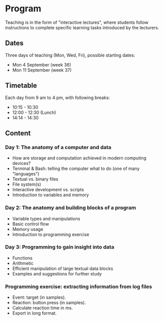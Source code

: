 # Program

Teaching is in the form of "interactive lectures", where students follow 
instructions to complete specific learning tasks introduced by the lecturers. 

## Dates

Three days of teaching (Mon, Wed, Fri), possible starting dates:
* Mon 4 September (week 36)
* Mon 11 September (week 37)

## Timetable

Each day from 9 am to 4 pm, with following breaks:
* 10:15 - 10:30
* 12:00 - 12:30 (Lunch)
* 14:14 - 14:30

## Content

[//]: # (Thought: Maybe it would be good to talk about "pipes" as a metaphor for linking functions.)

[//]: # (NB: below is likely to change order when we start writing the exercises!)

### Day 1: The anatomy of a computer and data

* How are storage and computation achieved in modern computing devices?
* Terminal & Bash: telling the computer what to do (one of many "languages")
* Textual vs. binary files
* File system(s)
* Interactive development vs. scripts
* Introduction to variables and memory

### Day 2: The anatomy and building blocks of a program

* Variable types and manipulations
* Basic control flow
* Memory usage
* Introduction to programming exercise

[//]: # (General: assessment of resource usage associated with task/variable)

### Day 3: Programming to gain insight into data

* Functions
* Arithmetic
* Efficient manipulation of large textual data blocks
* Examples and suggestions for further study

[//]: # (Programming language choices, resources, visualisation, stats)

[//]: # (The following should probably be moved to the beginning of the notebook "Exx-Parsing_Logfile.ipynb")

### Programming exercise: extracting information from log files

* Event: target (in samples).
* Reaction: button press (in samples).
* Calculate reaction time in ms.
* Export in long format.
